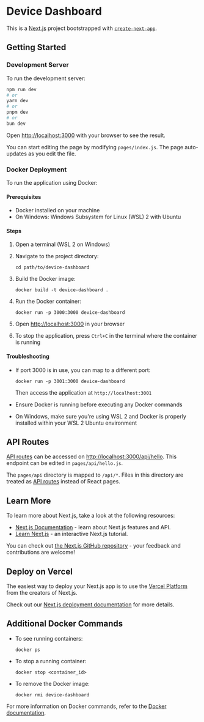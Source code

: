 # Device Dashboard

This is a [Next.js](https://nextjs.org/) project bootstrapped with [`create-next-app`](https://github.com/vercel/next.js/tree/canary/packages/create-next-app).

## Getting Started

### Development Server

To run the development server:

```bash
npm run dev
# or
yarn dev
# or
pnpm dev
# or
bun dev
```

Open [http://localhost:3000](http://localhost:3000) with your browser to see the result.

You can start editing the page by modifying `pages/index.js`. The page auto-updates as you edit the file.

### Docker Deployment

To run the application using Docker:

#### Prerequisites

- Docker installed on your machine
- On Windows: Windows Subsystem for Linux (WSL) 2 with Ubuntu

#### Steps

1. Open a terminal (WSL 2 on Windows)

2. Navigate to the project directory:

   ```
   cd path/to/device-dashboard
   ```

3. Build the Docker image:

   ```
   docker build -t device-dashboard .
   ```

4. Run the Docker container:

   ```
   docker run -p 3000:3000 device-dashboard
   ```

5. Open [http://localhost:3000](http://localhost:3000) in your browser

6. To stop the application, press `Ctrl+C` in the terminal where the container is running

#### Troubleshooting

- If port 3000 is in use, you can map to a different port:

  ```
  docker run -p 3001:3000 device-dashboard
  ```

  Then access the application at `http://localhost:3001`

- Ensure Docker is running before executing any Docker commands

- On Windows, make sure you're using WSL 2 and Docker is properly installed within your WSL 2 Ubuntu environment

## API Routes

[API routes](https://nextjs.org/docs/api-routes/introduction) can be accessed on [http://localhost:3000/api/hello](http://localhost:3000/api/hello). This endpoint can be edited in `pages/api/hello.js`.

The `pages/api` directory is mapped to `/api/*`. Files in this directory are treated as [API routes](https://nextjs.org/docs/api-routes/introduction) instead of React pages.

## Learn More

To learn more about Next.js, take a look at the following resources:

- [Next.js Documentation](https://nextjs.org/docs) - learn about Next.js features and API.
- [Learn Next.js](https://nextjs.org/learn) - an interactive Next.js tutorial.

You can check out [the Next.js GitHub repository](https://github.com/vercel/next.js/) - your feedback and contributions are welcome!

## Deploy on Vercel

The easiest way to deploy your Next.js app is to use the [Vercel Platform](https://vercel.com/new?utm_medium=default-template&filter=next.js&utm_source=create-next-app&utm_campaign=create-next-app-readme) from the creators of Next.js.

Check out our [Next.js deployment documentation](https://nextjs.org/docs/deployment) for more details.

## Additional Docker Commands

- To see running containers:

  ```
  docker ps
  ```

- To stop a running container:

  ```
  docker stop <container_id>
  ```

- To remove the Docker image:
  ```
  docker rmi device-dashboard
  ```

For more information on Docker commands, refer to the [Docker documentation](https://docs.docker.com/).
